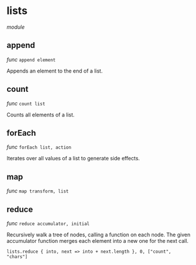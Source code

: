 # lists

_module_ 

## append

_func_ `append element`

Appends an element to the end of a list.
## count

_func_ `count list`

Counts all elements of a list.
## forEach

_func_ `forEach list, action`

Iterates over all values of a list to generate side effects.

## map

_func_ `map transform, list`


## reduce

_func_ `reduce accumulator, initial`

Recursively walk a tree of nodes, calling a function on each node.
The given accumulator function merges each element into a new one for the next call.

```
lists.reduce { into, next => into + next.length }, 0, ["count", "chars"]
```